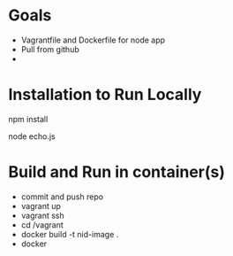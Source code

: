# Goals
 - Vagrantfile and Dockerfile for node app
 - Pull from github
 - 

# Installation to Run Locally
npm install

node echo.js

# Build and Run in container(s)
 - commit and push repo
 - vagrant up
 - vagrant ssh
 - cd /vagrant
 - docker build -t nid-image .
 - docker 
